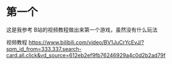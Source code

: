 # 第一个
这是我参考 B站的视频教程做出来第一个游戏，虽然没有什么玩法

视频教程
https://www.bilibili.com/video/BV1JuCrYcEvJ/?spm_id_from=333.337.search-card.all.click&vd_source=612eb2ef9fb76246929a4c0d2b2ad79f